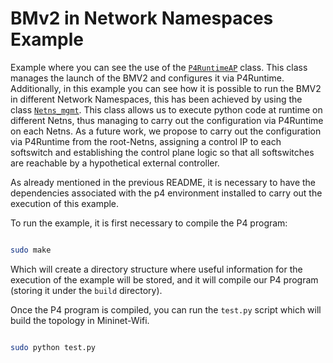 # BMv2 in Network Namespaces Example

Example where you can see the use of the [`P4RuntimeAP`](https://github.com/intrig-unicamp/mininet-wifi/blob/p4/mn_wifi/bmv2.py) class. This class manages the launch of the BMV2 and configures it via P4Runtime. Additionally, in this example you can see how it is possible to run the BMV2 in different Network Namespaces, this has been achieved by using the class [`Netns_mgmt`](https://github.com/intrig-unicamp/mininet-wifi/blob/p4/mn_wifi/node.py). This class allows us to execute python code at runtime on different Netns,  thus managing to carry out the configuration via P4Runtime on each Netns. As a future work, we propose to carry out the configuration via P4Runtime from the root-Netns, assigning a control IP to each softswitch and establishing the control plane logic so that all softswitches are reachable by a hypothetical external controller.



As already mentioned in the previous README, it is necessary to have the dependencies associated with the p4 environment installed to carry out the execution of this example.


To run the example, it is first necessary to compile the P4 program:

```bash

sudo make

```

Which will create a directory structure where useful information for the execution of the example will be stored, and it will compile our P4 program (storing it under the `build` directory).

Once the P4 program is compiled, you can run the `test.py` script which will build the topology in Mininet-Wifi.

```bash

sudo python test.py

```


 
